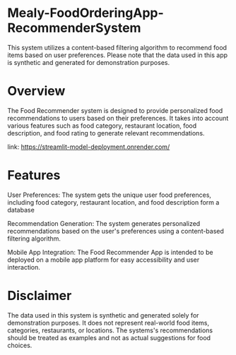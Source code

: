 # Mealy-FoodOrderingApp-RecommenderSystem

This system utilizes a content-based filtering algorithm to recommend food items based on user preferences. Please note that the data used in this app is synthetic and generated for demonstration purposes.

# Overview
The Food Recommender system is designed to provide personalized food recommendations to users based on their preferences. It takes into account various features such as food category, restaurant location, food description, and food rating to generate relevant recommendations.

link: https://streamlit-model-deployment.onrender.com/

# Features
User Preferences: The system gets the unique user food preferences, including food category, restaurant location, and food description form a database

Recommendation Generation: The system generates personalized recommendations based on the user's preferences using a content-based filtering algorithm.

Mobile App Integration: The Food Recommender App is intended to be deployed on a mobile app platform for easy accessibility and user interaction.

# Disclaimer
The data used in this system is synthetic and generated solely for demonstration purposes. It does not represent real-world food items, categories, restaurants, or locations. The systems's recommendations should be treated as examples and not as actual suggestions for food choices.
